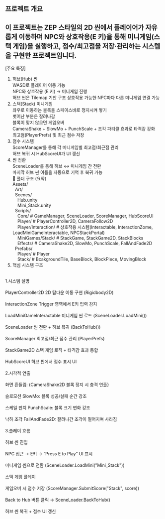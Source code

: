 프로젝트 개요
-------------------------------------------------------------------------------------------------
이 프로젝트는 ZEP 스타일의 2D 씬에서
플레이어가 자유롭게 이동하며 NPC와 상호작용(E 키)을 통해
미니게임(스택 게임)을 실행하고, 점수/최고점을 저장·관리하는 시스템을 구현한 프로젝트입니다.
-------------------------------------------------------------------------------------------------
[주요 특징]
1. 허브(Hub) 씬<br/>
WASD로 플레이어 이동 가능<br>
NPC와 상호작용 (E 키) → 미니게임 진행<br>
허브 씬은 Tilemap 기반 구조
상호작용 가능한 NPC마다 다른 미니게임 연결 가능<br>
2. 스택(Stack) 미니게임<br/>
좌우로 이동하는 블록을 스페이스바로 정지시켜 쌓기<br>
벗어난 부분은 잘려나감<br>
블록이 맞지 않으면 게임오버<br>
CameraShake + SlowMo + PunchScale + 조각 파티클 효과로 타격감 강화<br>
최고점(PlayerPrefs) 및 최근 점수 저장<br>
3. 점수 시스템<br/>
ScoreManager를 통해 각 미니게임별 최고점/최근점 관리<br>
허브 복귀 시 HubScoreUI가 UI 갱신<br>
4. 씬 전환<br/>
SceneLoader를 통해 허브 ↔ 미니게임 간 전환<br>
마지막 허브 씬 이름을 자동으로 기억 후 복귀 가능<br>
📁 폴더 구조 (요약) <br/>
Assets/ <br>
&nbsp;&nbsp;Art/<br>
&nbsp;&nbsp;Scenes/ <br>
&nbsp;&nbsp;&nbsp;&nbsp;Hub.unity <br>
&nbsp;&nbsp;&nbsp;&nbsp;Mini_Stack.unity <br>
&nbsp;&nbsp;Scripts/ <br>
&nbsp;&nbsp;&nbsp;&nbsp;Core/           # GameManager, SceneLoader, ScoreManager, HubScoreUI <br>
&nbsp;&nbsp;&nbsp;&nbsp;Player/         # PlayerController2D, CameraFollow2D <br>
&nbsp;&nbsp;&nbsp;&nbsp;Player/Interaction/  # 상호작용 시스템(Interactable, InteractionZome, LoadMiniGameInteractable, NPCStackPortal) <br>
&nbsp;&nbsp;&nbsp;&nbsp;MiniGames/Stack/     # StackGame, StackGame2D, StackBlocks <br>
&nbsp;&nbsp;&nbsp;&nbsp;Effects/        # CameraShake2D, SlowMo, PunchScale, FallAndFade2D <br>
&nbsp;&nbsp;Prefabs/ <br>
&nbsp;&nbsp;&nbsp;&nbsp;Player/         # Player<br>
&nbsp;&nbsp;&nbsp;&nbsp;Stack/          # BcakgroundTile, BaseBlock, BlockPiece, MovingBlock <br>
5. 핵심 시스템 구조<br>
<br>
1.시스템	설명 <br>
<br>
PlayerController2D	2D 탑다운 이동 구현 (Rigidbody2D) <br>
<br>
InteractionZone	Trigger 영역에서 E키 입력 감지<br>
<br>
LoadMiniGameInteractable	미니게임 씬 로드 (SceneLoader.LoadMini()) <br>
<br>
SceneLoader	씬 전환 + 허브 복귀 (BackToHub()) <br>
<br>
ScoreManager	최고점/최근 점수 관리 (PlayerPrefs) <br>
<br>
StackGame2D	스택 게임 로직 + 타격감 효과 통합 <br>
<br>
HubScoreUI	허브 씬에서 점수 표시 UI <br>
<br>
2.시각적 연출 <br/>
<br>
화면 흔들림: 	(CameraShake2D	블록 정지 시 충격 연출} <br>
<br>
슬로모션	SlowMo: 	블록 성공/실패 순간 강조 <br>
<br>
스케일 펀치 PunchScale:  	블록 크기 변화 강조 <br>
<br>
낙하 조각	FallAndFade2D:  	잘려나간 조각이 떨어지며 사라짐 <br>
<br>
3.플레이 흐름 <br/>
<br>
허브 씬 진입 <br>
<br>
NPC 접근 → E키 → “Press E to Play” UI 표시 <br>
<br>
미니게임 씬으로 전환 (SceneLoader.LoadMini("Mini_Stack")) <br>
<br>
스택 게임 플레이 <br>
<br>
게임오버 시 점수 저장 (ScoreManager.SubmitScore("Stack", score)) <br>
<br>
Back to Hub 버튼 클릭 → SceneLoader.BackToHub() <br>
<br>
허브 씬 복귀 + 점수 UI 갱신 <br>
